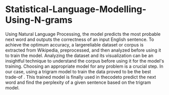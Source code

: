 # Statistical-Language-Modelling-Using-N-grams

Using Natural Language Processing, the model predicts the most
probable next word and outputs the correctness of an input English
sentence. To achieve the optimum accuracy, a largereliable dataset
or corpus is extracted from Wikipedia, preprocessed, and then
analyzed before using it to train the model. Analyzing the dataset
and its visualization can be an insightful technique to understand
the corpus before using it for the model's training. Choosing an
appropriate model for any problem is a crucial step. In our case,
using a trigram model to train the data proved to be the best
trade-of . This trained model is finally used in thecodeto predict the
next word and find the perplexity of a given sentence based on the
trigram model.
